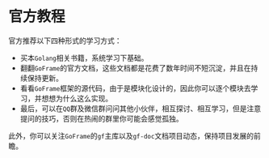 

# 官方教程


官方推荐以下四种形式的学习方式：
- 买本`Golang`相关书籍，系统学习下基础。
- 翻翻`GoFrame`的官方文档，这些文档都是花费了数年时间不短沉淀，并且在持续保持更新。
- 看看`GoFrame`框架的源代码，由于是模块化设计的，因此你可以逐个模块去学习，并想想为什么这么实现。
- 最后，可以在`QQ`群及微信群问问其他小伙伴，相互探讨、相互学习，但是注意提问的技巧，否则在热闹的群里你可能会感觉孤独。

此外，你可以关注`GoFrame`的`gf`主库以及`gf-doc`文档项目动态，保持项目发展的前瞻。










